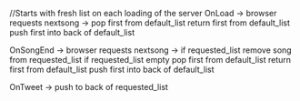 //Starts with fresh list on each loading of the server
OnLoad -> 
  browser requests nextsong ->
    pop first from default_list
    return first from default_list
    push first into back of default_list

OnSongEnd ->
  browser requests nextsong ->
  if requested_list
    remove song from requested_list
  if requested_list empty
    pop first from default_list
    return first from default_list
    push first into back of default_list

OnTweet ->
  push to back of requested_list





